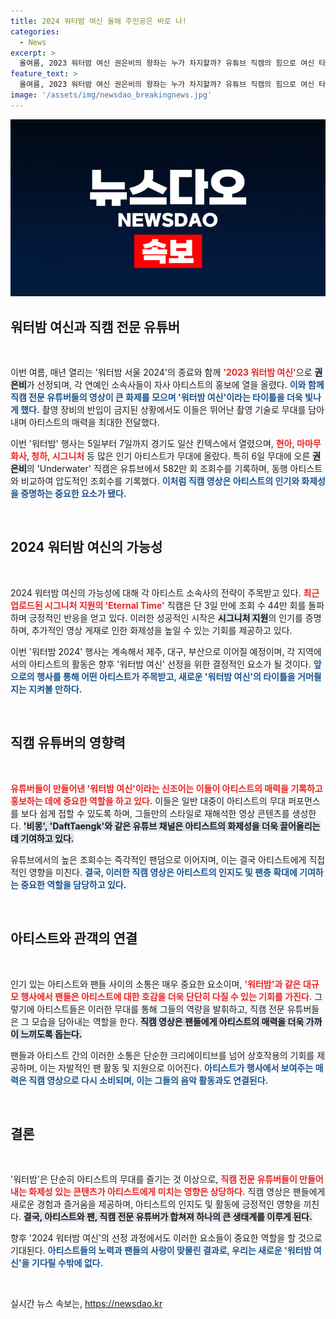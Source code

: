 ```yaml
---
title: 2024 워터밤 여신 올해 주인공은 바로 나!
categories:
  - News
excerpt: >
  올여름, 2023 워터밤 여신 권은비의 왕좌는 누가 차지할까? 유튜브 직캠의 힘으로 여신 타이틀이 결정되는 가운데, 화제의 중심에 선 시그니처 지원이 뛰어난 반응을 이끌어냈다. 과연 다음 여신의 주인공은? 클릭해 확인하세요!
feature_text: >
  올여름, 2023 워터밤 여신 권은비의 왕좌는 누가 차지할까? 유튜브 직캠의 힘으로 여신 타이틀이 결정되는 가운데, 화제의 중심에 선 시그니처 지원이 뛰어난 반응을 이끌어냈다. 과연 다음 여신의 주인공은? 클릭해 확인하세요!
image: '/assets/img/newsdao_breakingnews.jpg'
---
```


<p><img src="/assets/img/newsdao_breakingnews.jpg" alt="pcversion 속보" /></p>

<h2 data-ke-size="size26">워터밤 여신과 직캠 전문 유튜버</h2>

<p data-ke-size="size16">&nbsp;</p>

<p>이번 여름, 매년 열리는 '워터밤 서울 2024'의 종료와 함께 <b><span style="color: #ee2323;">'2023 워터밤 여신'</span></b>으로 <b><span style="background-color: #21538527;">권은비</span></b>가 선정되며, 각 연예인 소속사들이 자사 아티스트의 홍보에 열을 올렸다. <b><span style="color: #1a5490;">이와 함께 직캠 전문 유튜버들의 영상이 큰 화제를 모으며 '워터밤 여신'이라는 타이틀을 더욱 빛나게 했다.</span></b> 촬영 장비의 반입이 금지된 상황에서도 이들은 뛰어난 촬영 기술로 무대를 담아내며 아티스트의 매력을 최대한 전달했다.</p>

<p>이번 '워터밤' 행사는 5일부터 7일까지 경기도 일산 킨텍스에서 열렸으며, <b><span style="color: #ee2323;">현아, 마마무 화사, 청하, 시그니처</span></b> 등 많은 인기 아티스트가 무대에 올랐다. 특히 6일 무대에 오른 <b><span style="background-color: #21538527;">권은비</span></b>의 'Underwater' 직캠은 유튜브에서 582만 회 조회수를 기록하며, 동행 아티스트와 비교하여 압도적인 조회수를 기록했다. <b><span style="color: #1a5490;">이처럼 직캠 영상은 아티스트의 인기와 화제성을 증명하는 중요한 요소가 됐다.</span></b></p>

<p data-ke-size="size16">&nbsp;</p>

<h2 data-ke-size="size26">2024 워터밤 여신의 가능성</h2>

<p data-ke-size="size16">&nbsp;</p>

<p>2024 워터밤 여신의 가능성에 대해 각 아티스트 소속사의 전략이 주목받고 있다. <b><span style="color: #ee2323;">최근 업로드된 시그니처 지원의 'Eternal Time'</span></b> 직캠은 단 3일 만에 조회 수 44만 회를 돌파하며 긍정적인 반응을 얻고 있다. 이러한 성공적인 시작은 <b><span style="background-color: #21538527;">시그니처 지원</span></b>의 인기를 증명하며, 추가적인 영상 게재로 인한 화제성을 높일 수 있는 기회를 제공하고 있다.</p>

<p>이번 '워터밤 2024' 행사는 계속해서 제주, 대구, 부산으로 이어질 예정이며, 각 지역에서의 아티스트의 활동은 향후 '워터밤 여신' 선정을 위한 결정적인 요소가 될 것이다. <b><span style="color: #1a5490;">앞으로의 행사를 통해 어떤 아티스트가 주목받고, 새로운 '워터밤 여신'의 타이틀을 거머쥘지는 지켜볼 만하다.</span></b></p>

<p data-ke-size="size16">&nbsp;</p>

<h2 data-ke-size="size26">직캠 유튜버의 영향력</h2>

<p data-ke-size="size16">&nbsp;</p>

<p><b><span style="color: #ee2323;">유튜버들이 만들어낸 '워터밤 여신'이라는 신조어는 이들이 아티스트의 매력을 기록하고 홍보하는 데에 중요한 역할을 하고 있다.</span></b> 이들은 일반 대중이 아티스트의 무대 퍼포먼스를 보다 쉽게 접할 수 있도록 하며, 그들만의 스타일로 재해석한 영상 콘텐츠를 생성한다. <b><span style="background-color: #21538527;">'비몽', 'DaftTaengk'와 같은 유튜브 채널은 아티스트의 화제성을 더욱 끌어올리는데 기여하고 있다.</span></b></p>

<p>유튜브에서의 높은 조회수는 즉각적인 팬덤으로 이어지며, 이는 결국 아티스트에게 직접적인 영향을 미친다. <b><span style="color: #1a5490;">결국, 이러한 직캠 영상은 아티스트의 인지도 및 팬층 확대에 기여하는 중요한 역할을 담당하고 있다.</span></b></p>

<p data-ke-size="size16">&nbsp;</p>

<h2 data-ke-size="size26">아티스트와 관객의 연결</h2>

<p data-ke-size="size16">&nbsp;</p>

<p>인기 있는 아티스트와 팬들 사이의 소통은 매우 중요한 요소이며, <b><span style="color: #ee2323;">'워터밤'과 같은 대규모 행사에서 팬들은 아티스트에 대한 호감을 더욱 단단히 다질 수 있는 기회를 가진다.</span></b> 그렇기에 아티스트들은 이러한 무대를 통해 그들의 역량을 발휘하고, 직캠 전문 유튜버들은 그 모습을 담아내는 역할을 한다. <b><span style="background-color: #21538527;">직캠 영상은 팬들에게 아티스트의 매력을 더욱 가까이 느끼도록 돕는다.</span></b></p>

<p>팬들과 아티스트 간의 이러한 소통은 단순한 크리에이티브를 넘어 상호작용의 기회를 제공하며, 이는 자발적인 팬 활동 및 지원으로 이어진다. <b><span style="color: #1a5490;">아티스트가 행사에서 보여주는 매력은 직캠 영상으로 다시 소비되며, 이는 그들의 음악 활동과도 연결된다.</span></b></p>

<p data-ke-size="size16">&nbsp;</p>

<h2 data-ke-size="size26">결론</h2>

<p data-ke-size="size16">&nbsp;</p>

<p>'워터밤'은 단순히 아티스트의 무대를 즐기는 것 이상으로, <b><span style="color: #ee2323;">직캠 전문 유튜버들이 만들어내는 화제성 있는 콘텐츠가 아티스트에게 미치는 영향은 상당하다.</span></b> 직캠 영상은 팬들에게 새로운 경험과 즐거움을 제공하며, 아티스트의 인지도 및 활동에 긍정적인 영향을 끼친다. <b><span style="background-color: #21538527;">결국, 아티스트와 팬, 직캠 전문 유튜버가 합쳐져 하나의 큰 생태계를 이루게 된다.</span></b> </p>

<p>향후 '2024 워터밤 여신'의 선정 과정에서도 이러한 요소들이 중요한 역할을 할 것으로 기대된다. <b><span style="color: #1a5490;">아티스트들의 노력과 팬들의 사랑이 맞물린 결과로, 우리는 새로운 '워터밤 여신'을 기다릴 수밖에 없다.</span></b></p>

<p data-ke-size="size16">&nbsp;</p>
실시간 뉴스 속보는, <a href="https://newsdao.kr" rel="dofollow">https://newsdao.kr</a>


